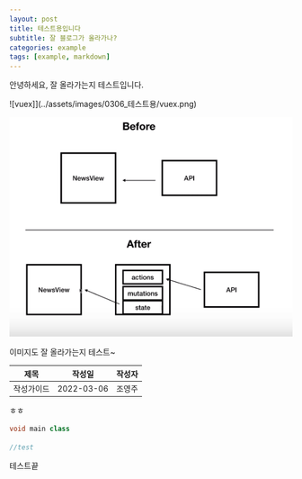 ```yaml
---
layout: post
title: 테스트용입니다
subtitle: 잘 블로그가 올라가나? 
categories: example
tags: [example, markdown]
---
```


안녕하세요, 잘 올라가는지 테스트입니다. 

![vuex]](../assets/images/0306_테스트용/vuex.png)

<img src="../assets/images/0306_테스트용/vuex.png"/>

이미지도 잘 올라가는지 테스트~

| 제목 | 작성일 | 작성자 |
| --- | --- | --- |
| 작성가이드 | 2022-03-06 | 조영주 |

ㅎㅎ
```java
void main class

//test

```

테스트끝
